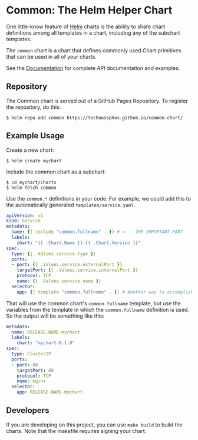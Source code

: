 # Common: The Helm Helper Chart

One little-know feature of [Helm](http://helm.sh) charts is the ability to share chart definitions
among all templates in a chart, including any of the subchart templates.

The `common` chart is a chart that defines commonly used Chart primitives that
can be used in all of your charts.

See the [Documentation](docs/index.md) for complete API documentation and examples.

## Repository

The Common chart is served out of a GitHub Pages Repository. To register the
repository, do this:

```
$ helm repo add common https://technosophos.github.io/common-chart/
```

## Example Usage

Create a new chart:

```
$ helm create mychart
```

Include the common chart as a subchart:

```console
$ cd mychart/charts
$ helm fetch common
```

Use the `common.*` definitions in your code. For example, we could add this to
the automatically generated `templates/service.yaml`.


```yaml
apiVersion: v1
kind: Service
metadata:
  name: {{ include "common.fullname" . }} # <--- THE IMPORTANT PART
  labels:
    chart: "{{ .Chart.Name }}-{{ .Chart.Version }}"
spec:
  type: {{ .Values.service.type }}
  ports:
  - port: {{ .Values.service.externalPort }}
    targetPort: {{ .Values.service.internalPort }}
    protocol: TCP
    name: {{ .Values.service.name }}
  selector:
    app: {{ template "common.fullname" . }} # Another way to accomplish this
```

That will use the common chart's `common.fullname` template, but use the variables
from the template in which the `common.fullname` definition is used. So the output
will be something like this:

```yaml
metadata:
  name: RELEASE-NAME-mychart
  labels:
    chart: "mychart-0.1.0"
spec:
  type: ClusterIP
  ports:
  - port: 80
    targetPort: 80
    protocol: TCP
    name: nginx
  selector:
    app: RELEASE-NAME-mychart
```

## Developers

If you are developing on this project, you can use `make build` to build the
charts. Note that the makefile requires signing your chart.

